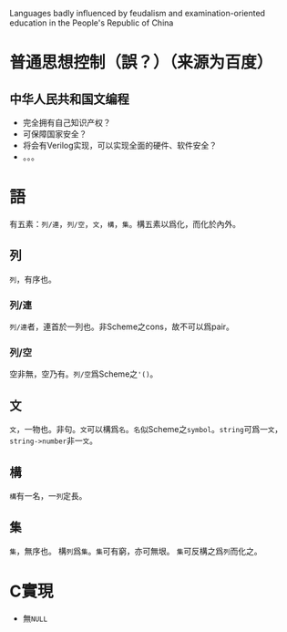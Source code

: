 Languages badly influenced by feudalism and examination-oriented education in the People's Republic of China
# 普通思想控制（誤？）（来源为百度）
## 中华人民共和国文编程
+ 完全拥有自己知识产权？
+ 可保障国家安全？
+ 将会有Verilog实现，可以实现全面的硬件、软件安全？
+ 。。。
# 語

有五素：`列/連`，`列/空`，`文`，`構`，`集`。構五素以爲化，而化於內外。

## 列

`列`，有序也。

### 列/連

`列/連`者，連首於一列也。非Scheme之cons，故不可以爲pair。

### 列/空

空非無，空乃有。`列/空`爲Scheme之`'()`。

## 文

`文`，一物也。非句。`文`可以構爲`名`。`名`似Scheme之`symbol`。`string`可爲一`文`，`string->number`非一`文`。

## 構

`構`有一名，一`列`定長。

## 集

`集`，無序也。
構`列`爲`集`。`集`可有窮，亦可無垠。
`集`可反構之爲`列`而化之。

# C實現
+ 無`NULL`
